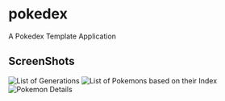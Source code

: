 # pokedex

A Pokedex Template Application

## ScreenShots
![List of Generations](link-to-image)
![List of Pokemons based on their Index](link-to-image)
![Pokemon Details](link-to-image)
